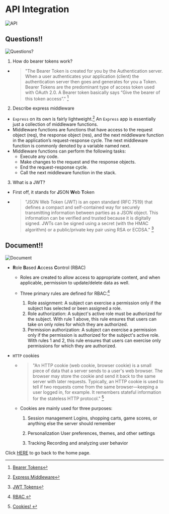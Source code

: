 # API Integration

![API](https://encrypted-tbn0.gstatic.com/images?q=tbn:ANd9GcS1rZr0wIit-fTFcFxPiHmNqbIlDmy0PrhTEA&usqp=CAU)

## Questions!!

![Questions?](https://encrypted-tbn0.gstatic.com/images?q=tbn:ANd9GcSL22R2pSfFgluTJHpkS2mE9P-HBMfnkHciTA&usqp=CAU)

1. How do bearer tokens work?
  - > "The Bearer Token is created for you by the Authentication server. When a user authenticates your application (client) the authentication server then goes and generates for you a Token. Bearer Tokens are the predominant type of access token used with OAuth 2.0. A Bearer token basically says “Give the bearer of this token access”." [^1]

2. Describe express middleware
  - `Express` on its own is fairly lightweight.[^2]  An `Express` app is essentially just a collection of middleware functions.
  - Middleware functions are functions that have access to the request object (req), the response object (res), and the next middleware function in the application’s request-response cycle. The next middleware function is commonly denoted by a variable named next.
  - Middleware functions can perform the following tasks:
    - Execute any code.
    - Make changes to the request and the response objects.
    - End the request-response cycle.
    - Call the next middleware function in the stack.

3. What is a JWT?
  - First off, it stands for **J**SON **W**eb **T**oken
  - > "JSON Web Token (JWT) is an open standard (RFC 7519) that defines a compact and self-contained way for securely transmitting information between parties as a JSON object. This information can be verified and trusted because it is digitally signed. JWTs can be signed using a secret (with the HMAC algorithm) or a public/private key pair using RSA or ECDSA." [^3]


## Document!!

![Document](https://encrypted-tbn0.gstatic.com/images?q=tbn:ANd9GcRKkBb204ohJjx5CZw-WzBKpYnQYTcvENMi6g&usqp=CAU)

- **R**ole **B**ased **A**ccess **C**ontrol (RBAC)
  - Roles are created to allow access to appropriate content, and when applicable, permission to update/delete data as well.
  - Three primary rules are defined for RBAC:[^4]

    1. Role assignment: A subject can exercise a permission only if the subject has selected or been assigned a role.
    2. Role authorization: A subject's active role must be authorized for the subject. With rule 1 above, this rule ensures that users can take on only roles for which they are authorized.
    3. Permission authorization: A subject can exercise a permission only if the permission is authorized for the subject's active role. With rules 1 and 2, this rule ensures that users can exercise only permissions for which they are authorized.

- `HTTP` cookies
  - > "An HTTP cookie (web cookie, browser cookie) is a small piece of data that a server sends to a user's web browser. The browser may store the cookie and send it back to the same server with later requests. Typically, an HTTP cookie is used to tell if two requests come from the same browser—keeping a user logged in, for example. It remembers stateful information for the stateless HTTP protocol." [^5]
  - Cookies are mainly used for three purposes:
    1. Session management
    Logins, shopping carts, game scores, or anything else the server should remember

    2. Personalization
    User preferences, themes, and other settings

    3. Tracking
    Recording and analyzing user behavior

Click [HERE](README.md) to go back to the home page.

[^1]: [Bearer Tokens](https://www.devopsschool.com/blog/what-is-bearer-token-and-how-it-works/)

[^2]: [Express Middleware](https://expressjs.com/en/guide/using-middleware.html)

[^3]: [JWT Tokens](https://jwt.io/introduction)

[^4]: [RBAC ](https://en.wikipedia.org/wiki/Role-based_access_control)

[^5]: [Cookies! ](https://developer.mozilla.org/en-US/docs/Web/HTTP/Cookies)